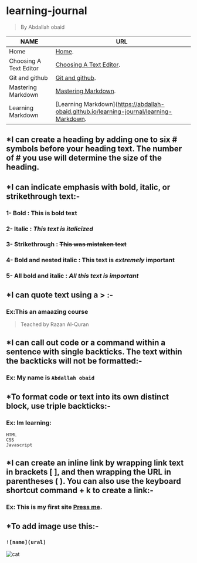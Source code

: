 # learning-journal
> By Abdallah obaid

**NAME** | **URL**
------------ | -------------
Home | [Home](https://abdallah-obaid.github.io/learning-journal/).
Choosing A Text Editor | [Choosing A Text Editor](https://abdallah-obaid.github.io/learning-journal/choosing-A-Text-Editor).
Git and github | [Git and github](https://abdallah-obaid.github.io/learning-journal/git-and-github).
Mastering Markdown | [Mastering Markdown](https://abdallah-obaid.github.io/learning-journal/mastering-Markdown).
Learning Markdown | [Learning Markdown](https://abdallah-obaid.github.io/learning-journal/learning-Markdown.

## *I can create a heading by adding one to six # symbols before your heading text. The number of # you use will determine the size of the heading.
## *I can indicate emphasis with bold, italic, or strikethrough text:-
### 1- Bold : **This is bold text**	
### 2- Italic	: *This text is italicized*
### 3- Strikethrough : ~~This was mistaken text~~	
### 4- Bold and nested italic	: **This text is _extremely_ important**
### 5- All bold and italic : ***All this text is important***	
## *I can quote text using a > :-
### Ex:This an amaazing course
 > Teached by Razan Al-Quran  
## *I can call out code or a command within a sentence with single backticks. The text within the backticks will not be formatted:-
### Ex: My name is `Abdallah obaid`
## *To format code or text into its own distinct block, use triple backticks:-
### Ex: Im learning:
```
HTML
CSS
Javascript
```
## *I can create an inline link by wrapping link text in brackets [ ], and then wrapping the URL in parentheses ( ). You can also use the keyboard shortcut command + k to create a link:-
### Ex: This is my first site [Press me](https://midnightbluepungentservers.abdallahobaid.repl.co/).
## *To add image use this:-
### `![name](ural)`
![cat](https://as1.ftcdn.net/jpg/01/93/38/40/500_F_193384026_F34lj9rX9W4ixlVZBrTJmijK010Tdv0j.jpg)

